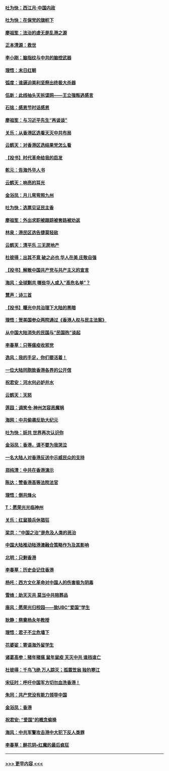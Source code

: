 #### [吐为快：西江月·中国内政](../pages/nsc993/n11692071.md?t=12010744) 
#### [吐为快：在保党的旗帜下](../pages/nsc993/n11691188.md?t=12010744) 
#### [廖祖笙：法治的虚无是乱港之源](../pages/nsc993/n11690605.md?t=12010744) 
#### [正本清源：救世](../pages/nsc993/n11689134.md?t=12010744) 
#### [李小刚：脑指纹与中共的脑控武器](../pages/nsc993/n11688900.md?t=12010744) 
#### [理悟：末日红朝](../pages/nsc993/n11688829.md?t=12010744) 
#### [弧度：谁逼迫美利坚祭出终极大杀器](../pages/nsc993/n11688735.md?t=12010744) 
#### [伍新：此线抽头天拆谍网——王立强叛逃感言](../pages/nsc993/n11687981.md?t=12010744) 
#### [石铭：感恩节时话感恩](../pages/nsc993/n11687568.md?t=12010744) 
#### [廖祖笙：与习近平先生“再谈谈”](../pages/nsc993/n11687005.md?t=12010744) 
#### [关乐：从香港区选看天灭中共布局](../pages/nsc993/n11686647.md?t=12010744) 
#### [云鹤天：对香港区选结果党怎么看](../pages/nsc993/n11686216.md?t=12010744) 
#### [【投书】时代革命给我的启发](../pages/nsc993/n11684287.md?t=12010744) 
#### [乾元：告海外华人书](../pages/nsc993/n11684044.md?t=12010744) 
#### [云鹤天：响亮的耳光](../pages/nsc993/n11684254.md?t=12010744) 
#### [金浴凤：月儿弯弯照九州](../pages/nsc993/n11684231.md?t=12010744) 
#### [吐为快：选票见证民主香](../pages/nsc993/n11684206.md?t=12010744) 
#### [廖祖笙：外出求职被跟踪被套路被劝返](../pages/nsc993/n11683874.md?t=12010744) 
#### [林泉：港民区选告捷莫轻敌](../pages/nsc993/n11683930.md?t=12010744) 
#### [云鹤天：清平乐 三无房地产](../pages/nsc993/n11681521.md?t=12010744) 
#### [杜彼得：出其不意 破之必也 华人在美 庄敬自强](../pages/nsc993/n11679554.md?t=12010744) 
#### [【投书】解散中国共产党与共产主义的宣言](../pages/nsc993/n11679177.md?t=12010744) 
#### [海风：全球剿共 哪些华人或入“高危名单”？](../pages/nsc993/n11678617.md?t=12010744) 
#### [慧声：诗三首](../pages/nsc993/n11678848.md?t=12010744) 
#### [【投书】曝光中共治理下大陆的黑暗](../pages/nsc993/n11678674.md?t=12010744) 
#### [理悟：贺美国参众两院通过《香港人权与民主法案》](../pages/nsc993/n11678104.md?t=12010744) 
#### [从中国大陆消失的民国与“民国热”谈起](../pages/nsc993/n11678075.md?t=12010744) 
#### [李春草：只等瘟疫收邪党](../pages/nsc993/n11677308.md?t=12010744) 
#### [逸风：我的手足，你们要活着！](../pages/nsc993/n11676352.md?t=12010744) 
#### [一位大陆同胞致香港各界的公开信](../pages/nsc993/n11675761.md?t=12010744) 
#### [祝君安：河水何必妒井水](../pages/nsc993/n11675746.md?t=12010744) 
#### [云鹤天：天怒](../pages/nsc993/n11675718.md?t=12010744) 
#### [莲园：调笑令‧神州怎容恶魔祸](../pages/nsc993/n11675648.md?t=12010744) 
#### [海网：中共偷袭反助大纪元](../pages/nsc993/n11673515.md?t=12010744) 
#### [吐为快：妖共 世界再次认识你](../pages/nsc993/n11673506.md?t=12010744) 
#### [金浴凤：香港，请不要为我哭泣](../pages/nsc993/n11673248.md?t=12010744) 
#### [一名大陆人对香港反送中示威民众的支持](../pages/nsc993/n11672615.md?t=12010744) 
#### [郑纯清：中共在香港演示](../pages/nsc993/n11670539.md?t=12010744) 
#### [陈达：赞香港高等法院法官](../pages/nsc993/n11669542.md?t=12010744) 
#### [理悟：倒共烽火](../pages/nsc993/n11668844.md?t=12010744) 
#### [T：愿荣光光临神州](../pages/nsc993/n11668421.md?t=12010744) 
#### [关乐：红鼠狼兵休猖狂](../pages/nsc993/n11668378.md?t=12010744) 
#### [梁京：“中国之治”是危及人类的恶治](../pages/nsc993/n11668328.md?t=12010744) 
#### [中国大陆推动陆港澳融合策略作为及其影响](../pages/nsc993/n11668157.md?t=12010744) 
#### [北明：只剩香港](../pages/nsc993/n11668002.md?t=12010744) 
#### [李春草：历史会记住香港](../pages/nsc993/n11667927.md?t=12010744) 
#### [杨吒：西方文化革命对中国人的伤害极为阴毒](../pages/nsc993/n11664521.md?t=12010744) 
#### [雪绮：助天灭共 莫当中共陪葬品](../pages/nsc993/n11662650.md?t=12010744) 
#### [唐风：愿荣光归校园——致UBC“爱国”学生](../pages/nsc993/n11662194.md?t=12010744) 
#### [耿静：祭奠杨永年教授](../pages/nsc993/n11662514.md?t=12010744) 
#### [理悟：君子不立危墙下](../pages/nsc993/n11662172.md?t=12010744) 
#### [花婆娑：寄语海外留学生](../pages/nsc993/n11662121.md?t=12010744) 
#### [诸葛高参：猪年猪瘟 鼠年鼠疫 天灭中共 谁挡谁亡](../pages/nsc993/n11661980.md?t=12010744) 
#### [杜彼得：千鸟飞绝 万人踪灭；孤蓑笠翁 独钓寒江](../pages/nsc993/n11661170.md?t=12010744) 
#### [宋征时：呼吁中国军方切勿血洗香港！](../pages/nsc993/n11415318.md?t=12010744) 
#### [朱同：共产党没有能力领导中国](../pages/nsc993/n11660421.md?t=12010744) 
#### [金浴凤：香港](../pages/nsc993/n11660419.md?t=12010744) 
#### [祝君安: “爱国”的概念偷换](../pages/nsc993/n11659706.md?t=12010744) 
#### [海风：中共军警攻击港中大犯下反人类罪](../pages/nsc993/n11659632.md?t=12010744) 
#### [李春草：醉花阴•红魔的最后疯狂](../pages/nsc993/n11659287.md?t=12010744) 

----
#### [ >>> 更早内容 <<< ](../indexes/nsc993-earlier.md)
